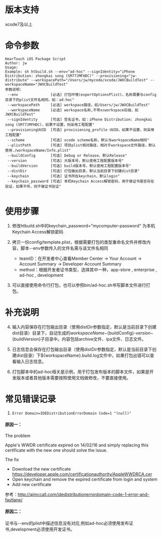 # 版本支持

xcode7及以上


# 命令参数
```
HearTouch iOS Package Script
Author: jw
Usage:
Example: sh htbuild.sh --env="ad-hoc" --signIdentity="iPhone Distribution: zhongkai song (SM77JMFHDC)" --provisioning="jw-distribute" --workspacePath="/Users/jw/mycode/xcode/JWXCBuildTest" --workspaceName="JWXCBuildTest"
参数说明:
 --env               [必选] 打包环境(exportOptionsPlist)，名称需要与config目录下的plist文件名相同，如：ad-hoc" 
 --workspacePath     [必选] workspace路径，如/Users/jw/JWXCBuildTest"
 --workspaceName     [必选] workspace名称,不带xcworkspace后缀，如JWXCBuildTest"
 --signIdentity      [可选] 签名证书，如：iPhone Distribution: zhongkai song (SM77JMFHDC)，如果不设置，则采用工程配置"
 --provisioningUUID  [可选] provisioning_profile UUID，如果不设置，则采用工程配置"
 --scheme            [可选] xcode scheme名称，默认与workspaceName相同"
 --plistPath         [可选] 项目plist相对路径，相对于workspace文件路径，默认使用./workspaceName/Info.plist"
 --buildConfig       [可选] Debug or Release，默认Release"
 --version           [可选] 大版本号，默认使用工程配置版本号"
 --buildVersion      [可选] build版本号，默认使用工程配置版本号"
 --distDir           [可选] 打包输出目录，默认当前目录下创建dist目录"
 --keychain          [可选] 证书所在keychain，默认login"
 --keychain_password [可选] 本机Keychain Access解锁密码，用于做证书是否存在验证，如果不传，则不做证书验证"
  
```

# 使用步骤

1. 修改htbuild.sh中的keychain_password="mycomputer-password" 为本机Keychain Access解锁密码
2. 拷贝一份config/template.plist，根据需要打包的类型重命名文件并修改内容，脚本--env参数传入的文件名需与该文件名相同

	* teamID：在开发者中心查看Member Center -> Your Account -> Account Summary -> Developer Account Summary
	* method：根据开发者证书类型，选择其中一种，app-store , enterprise , ad-hoc , development
	
3. 可以直接使用命令行打包，也可以参照bin/ad-hoc.sh书写脚本文件进行打包。

# 补充说明 
4. 输入内容保存在打包输出目录（使用distDir参数指定，默认是当前目录下创建dist目录）目录下，自动生成的${workspaceName}-${buildConfig}-${version}-${buildVersion}子目录中。内容包括archive文件、ipa文件、日志文件。
4. 日志信息会保存在打包输出目录（使用distDir参数指定，默认是当前目录下创建dist目录）下${workspaceName}.build.log文件中，如果打包出错可以查看输入日志信息。


4. 打包脚本中的ad-hoc相关是示例，用于打包发布版本的脚本文件，如果是开发版本或者其他版本需要按照使用文档做修改，不要直接使用。

# 常见错误记录

1. `Error Domain=IDEDistributionErrorDomain Code=1 "(null)"`
 
#### 原因一：
 
The problem
 
Apple's WWDR certificate expired on 14/02/16 and simply replacing this certificate with the new one should solve the issue.

The fix

* Download the new certificate https://developer.apple.com/certificationauthority/AppleWWDRCA.cer
* Open keychain and remove the expired certificate from login and system
* Add new certificate

 参考：http://ajmccall.com/idedistributionerrordomain-code-1-error-and-fastlane/
 
#### 原因二：
 
 证书与--env的plist中描述信息没有对应,例如ad-hoc必须使用发布证书,development必须使用开发证书。
